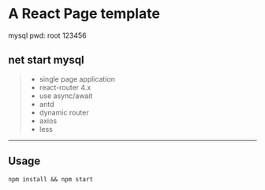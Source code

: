 # A React Page template


mysql pwd:
root
123456

net start mysql
------

> * single page application
> * react-router 4.x
> * use async/await 
> * antd
> * dynamic router
> * axios
> * less


------

## Usage
`
npm install && npm start
`




